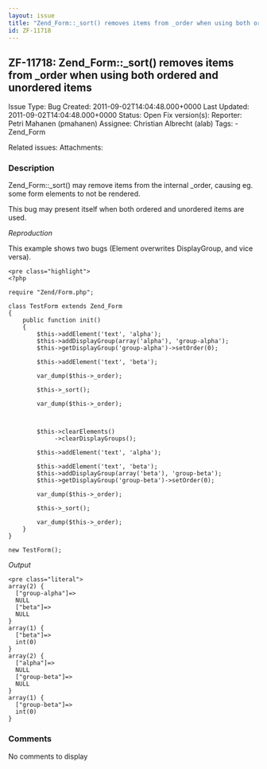 ```yaml
---
layout: issue
title: "Zend_Form::_sort() removes items from _order when using both ordered and unordered items"
id: ZF-11718
---
```


ZF-11718: Zend\_Form::\_sort() removes items from \_order when using both ordered and unordered items
-----------------------------------------------------------------------------------------------------

 Issue Type: Bug Created: 2011-09-02T14:04:48.000+0000 Last Updated: 2011-09-02T14:04:48.000+0000 Status: Open Fix version(s): 
 Reporter:  Petri Mahanen (pmahanen)  Assignee:  Christian Albrecht (alab)  Tags: - Zend\_Form
 
 Related issues: 
 Attachments: 
### Description

Zend\_Form::\_sort() may remove items from the internal \_order, causing eg. some form elements to not be rendered.

This bug may present itself when both ordered and unordered items are used.

_Reproduction_

This example shows two bugs (Element overwrites DisplayGroup, and vice versa).

 
    <pre class="highlight">
    <?php
    
    require "Zend/Form.php";
    
    class TestForm extends Zend_Form
    {
        public function init()
        {
            $this->addElement('text', 'alpha');
            $this->addDisplayGroup(array('alpha'), 'group-alpha');
            $this->getDisplayGroup('group-alpha')->setOrder(0);
            
            $this->addElement('text', 'beta');
            
            var_dump($this->_order);
    
            $this->_sort();
            
            var_dump($this->_order);
    
    
    
            $this->clearElements()
                 ->clearDisplayGroups();
    
            $this->addElement('text', 'alpha');
    
            $this->addElement('text', 'beta');
            $this->addDisplayGroup(array('beta'), 'group-beta');
            $this->getDisplayGroup('group-beta')->setOrder(0);
    
            var_dump($this->_order);
    
            $this->_sort();
    
            var_dump($this->_order);
        }
    }
    
    new TestForm();


_Output_

 
    <pre class="literal">
    array(2) {
      ["group-alpha"]=>
      NULL
      ["beta"]=>
      NULL
    }
    array(1) {
      ["beta"]=>
      int(0)
    }
    array(2) {
      ["alpha"]=>
      NULL
      ["group-beta"]=>
      NULL
    }
    array(1) {
      ["group-beta"]=>
      int(0)
    }


 

 

### Comments

No comments to display